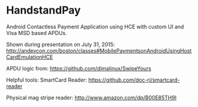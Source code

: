 # HandstandPay

Android Contactless Payment Application using HCE with custom UI and Visa MSD based APDUs.

Shown during presentation on July 31, 2015:
http://andevcon.com/boston/classes#MobilePaymentsonAndroidUsingHostCardEmulationHCE

APDU logic from:
https://github.com/dimalinux/SwipeYours

Helpful tools:
SmartCard Reader: https://github.com/doc-rj/smartcard-reader

Physical mag stripe reader:
http://www.amazon.com/dp/B00E85TH9I
